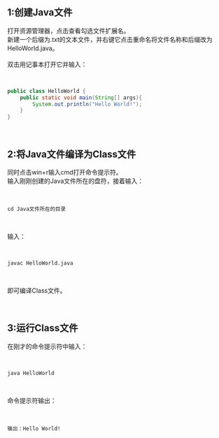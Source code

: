 ## 1:创建Java文件

打开资源管理器，点击查看勾选文件扩展名。
<br>
新建一个后缀为.txt的文本文件，并右键它点击重命名将文件名称和后缀改为HelloWorld.java。
<br>
<br>
双击用记事本打开它并输入：

<br>

```java
public class HelloWorld {
    public static void main(String[] args){
        System.out.println("Hello World!");
    }
}
```

<br>

## 2:将Java文件编译为Class文件

同时点击win+r输入cmd打开命令提示符。
<br>
输入刚刚创建的Java文件所在的盘符，接着输入：

<br>

```shell
cd Java文件所在的目录
```

<br>

输入：

<br>

```shell
javac HelloWorld.java
```

<br>

即可编译Class文件。

<br>

## 3:运行Class文件

在刚才的命令提示符中输入：

<br>

```shell
java HelloWorld
```

<br>

命令提示符输出：

<br>

```shell
输出：Hello World!
```
